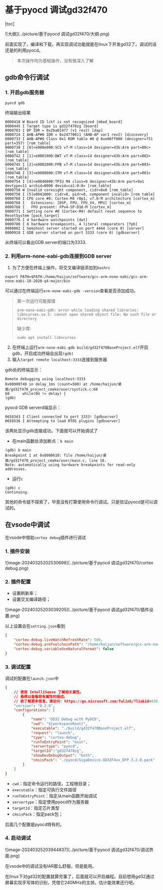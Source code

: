 # 基于pyocd 调试gd32f470



[toc]

![大纲](../picture/基于pyocd 调试gd32f470/大纲.png)

前面实现了，编译和下载，再实现调试功能就能在linux下开发gd32了。调试的话还是的利用pyocd。

> 本次操作均为基础操作，没有做深入了解

## gdb命令行调试

### 1. 开启gdb服务器 

```shell
pyocd gdb
```

终端输出结果

```shell
0000418 W Board ID lckf is not recognized [mbed_board]
0000445 I Target type is gd32f470zg [board]
0000703 I DP IDR = 0x2ba01477 (v1 rev2) [dap]
0000724 I AHB-AP#0 IDR = 0x24770011 (AHB-AP var1 rev2) [discovery]
0000733 I AHB-AP#0 Class 0x1 ROM table #0 @ 0xe00ff000 (designer=751 part=357) [rom_table]
0000738 I [0]<e000e000:SCS v7-M class=14 designer=43b:Arm part=00c> [rom_table]
0000742 I [1]<e0001000:DWT v7-M class=14 designer=43b:Arm part=002> [rom_table]
0000745 I [2]<e0002000:FPB v7-M class=14 designer=43b:Arm part=003> [rom_table]
0000748 I [3]<e0000000:ITM v7-M class=14 designer=43b:Arm part=001> [rom_table]
0000754 I [4]<e0040000:TPIU M4 class=9 designer=43b:Arm part=9a1 devtype=11 archid=0000 devid=ca1:0:0> [rom_table]
0000758 W Invalid coresight component, cidr=0x0 [rom_table]
0000758 I [5]e0041000: cidr=0, pidr=0, component invalid> [rom_table]
0000768 I CPU core #0: Cortex-M4 r0p1, v7.0-M architecture [cortex_m]
0000768 I   Extensions: [DSP, FPU, FPU_V4, MPU] [cortex_m]
0000768 I   FPU present: FPv4-SP-D16-M [cortex_m]
0000771 I Setting core #0 (Cortex-M4) default reset sequence to ResetSystem [pack_target]
0000776 I 4 hardware watchpoints [dwt]
0000780 I 6 hardware breakpoints, 4 literal comparators [fpb]
0000802 I Semihost server started on port 4444 (core 0) [server]
0000918 I GDB server started on port 3333 (core 0) [gdbserver]

```

从终端可以看出GDB server的端口为3333.

### 2. 利用arm-none-eabi-gdb连接到GDB server

1. 为了方便在终端上操作，将交叉编译链添加到`bashrc`

```shell
export PATH=$PATH:/home/haijun/software/gcc-arm-none-eabi/gcc-arm-none-eabi-10-2020-q4-major/bin
```

可以通过在终端运行`arm-none-eabi-gdb -version`查看是否添加成功。

> 第一次运行可能报错
>
> ```shell
> arm-none-eabi-gdb: error while loading shared libraries: libncurses.so.5: cannot open shared object file: No such file or directory
> ```
>
> 缺少库:
>
> ```shell
> sudo apt install libncurses
> ```

2. 在终端上运行`arm-none-eabi-gdb build/gd32f470BaseProject.elf`开启gdb，开启成功终端会出现`(gdb)`
3. 输入`target remote localhost:3333`连接到服务器

gdb处的终端显示：

```shell
Remote debugging using localhost:3333
0x08000740 in delay_1ms (count=500) at /home/haijun/桌面/gd32f470_project_cmake/user/systick.c:68
68	    while(0U != delay) {
(gdb)
```

pyocd GDB serverd端显示：

```shell
0658343 I Client connected to port 3333! [gdbserver]
0658536 I Attempting to load RTOS plugins [gdbserver]
```

该两处显示gdb连接成功。下面就可以开始调试了

- 在main函数处添加断点：`b main`

```shell
(gdb) b main
Breakpoint 1 at 0x8000610: file /home/haijun/桌面/gd32f470_project_cmake/user/main.c, line 18.
Note: automatically using hardware breakpoints for read-only addresses.

```

- 运行`c`

```shell
(gdb) c
Continuing.
```

其他的命令就不探索了，毕竟没有打算使用命令行调试。只是验证pyocd是可以调试的。

## 在vsode中调试

在vsode中借助`cortex debug`插件进行调试

### 1. 插件安装

![image-20240325202530698](../picture/基于pyocd 调试gd32f470/cortex debug.png)



### 2. 插件配置

- 设置刷新率；
- 设置交叉编译路径；

![image-20240325203039205](../picture/基于pyocd 调试gd32f470/插件设置.png)

以上设置会在`setting.json`看到

```json
{
    "cortex-debug.liveWatchRefreshRate": 500,
    "cortex-debug.armToolchainPath": "/home/haijun/software/gcc-arm-none-eabi/gcc-arm-none-eabi-10-2020-q4-major/bin",
    "cortex-debug.variableUseNaturalFormat": false
}
```

### 3. 调试配置

调试的配置在`launch.json`中

```json
{
    // 使用 IntelliSense 了解相关属性。 
    // 悬停以查看现有属性的描述。
    // 欲了解更多信息，请访问: https://go.microsoft.com/fwlink/?linkid=830387
    "version": "0.2.0",
    "configurations": [
        {
            "name": "GD32 Debug with PyOCD",
            "cwd": "${workspaceRoot}",
            "executable": "./build/gd32f470BaseProject.elf",
            "request": "launch",
            "type": "cortex-debug",
            "runToEntryPoint": "main",
            "servertype": "pyocd",
            "targetId":"gd32f470zg",
            "showDevDebugOutput": "both",
            "cmsisPack": "./pyocd/GigaDevice.GD32F4xx_DFP.3.2.0.pack"
        }
    ]
}
```

- `cwd`：指定命令运行的路径，工程根目录；
- `executable`：指定可执行文件路径
- `runToEntryPoint`：指定从main函数开始调试
- `servertype`：指定使用pyocd作为服务器
- `targetId`：指定芯片类型
- `cmsisPack`：指定pack包；

后面几个配置是pyocd特有的。

### 4. 启动调试

![image-20240325203944837](../picture/基于pyocd 调试gd32f470/调试界面.png)

在vsode中的调试没有IAR那么舒服，但是能用。

在linux下对gd32的配置就算完事了，后面就可以开启编程。目前想用gd32通过屏幕实现手写体的识别，凭借它240MHz的主频，估计能效果还行吧。
